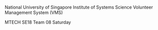 National University of Singapore
Institute of Systems Science
Volunteer Management System (VMS)

MTECH SE18 Team 08 Saturday
